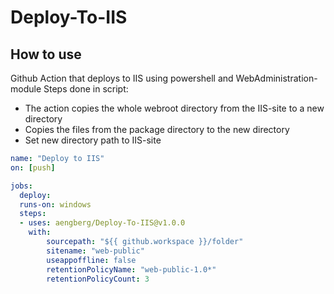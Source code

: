 # Deploy-To-IIS

## How to use
Github Action that deploys to IIS using powershell and WebAdministration-module
Steps done in script:
- The action copies the whole webroot directory from the IIS-site to a new directory
- Copies the files from the package directory to the new directory
- Set new directory path to IIS-site

```yaml
name: "Deploy to IIS"
on: [push]

jobs:
  deploy:
  runs-on: windows
  steps:
  - uses: aengberg/Deploy-To-IIS@v1.0.0
    with:
        sourcepath: "${{ github.workspace }}/folder"
        sitename: "web-public"
        useappoffline: false
        retentionPolicyName: "web-public-1.0*"
        retentionPolicyCount: 3
```